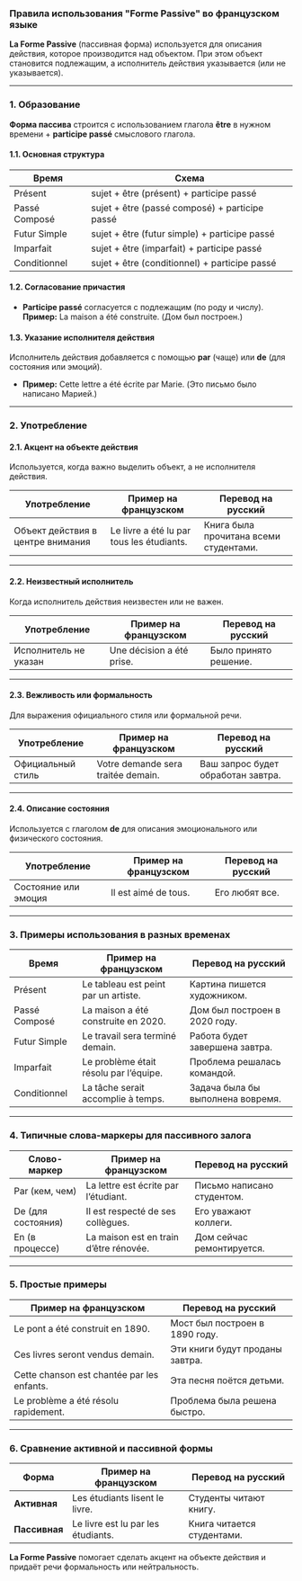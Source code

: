 ### **Правила использования "Forme Passive" во французском языке**

**La Forme Passive** (пассивная форма) используется для описания действия, которое производится над объектом. При этом объект становится подлежащим, а исполнитель действия указывается (или не указывается).

---

### **1. Образование**

**Форма пассива** строится с использованием глагола **être** в нужном времени + **participe passé** смыслового глагола.

#### **1.1. Основная структура**

| Время         | Схема                                    |
|---------------|------------------------------------------|
| Présent       | sujet + être (présent) + participe passé |
| Passé Composé | sujet + être (passé composé) + participe passé |
| Futur Simple  | sujet + être (futur simple) + participe passé |
| Imparfait     | sujet + être (imparfait) + participe passé |
| Conditionnel  | sujet + être (conditionnel) + participe passé |

#### **1.2. Согласование причастия**

- **Participe passé** согласуется с подлежащим (по роду и числу).  
  **Пример:** La maison a été construite. (Дом был построен.)  

#### **1.3. Указание исполнителя действия**

Исполнитель действия добавляется с помощью **par** (чаще) или **de** (для состояния или эмоций).  
- **Пример:** Cette lettre a été écrite par Marie. (Это письмо было написано Марией.)  

---

### **2. Употребление**

#### **2.1. Акцент на объекте действия**

Используется, когда важно выделить объект, а не исполнителя действия.  

| Употребление           | Пример на французском            | Перевод на русский            |
|------------------------|-----------------------------------|--------------------------------|
| Объект действия в центре внимания | Le livre a été lu par tous les étudiants. | Книга была прочитана всеми студентами. |

---

#### **2.2. Неизвестный исполнитель**

Когда исполнитель действия неизвестен или не важен.  

| Употребление           | Пример на французском            | Перевод на русский            |
|------------------------|-----------------------------------|--------------------------------|
| Исполнитель не указан  | Une décision a été prise.        | Было принято решение.         |

---

#### **2.3. Вежливость или формальность**

Для выражения официального стиля или формальной речи.  

| Употребление           | Пример на французском            | Перевод на русский            |
|------------------------|-----------------------------------|--------------------------------|
| Официальный стиль      | Votre demande sera traitée demain. | Ваш запрос будет обработан завтра. |

---

#### **2.4. Описание состояния**

Используется с глаголом **de** для описания эмоционального или физического состояния.  

| Употребление           | Пример на французском            | Перевод на русский            |
|------------------------|-----------------------------------|--------------------------------|
| Состояние или эмоция   | Il est aimé de tous.             | Его любят все.                |

---

### **3. Примеры использования в разных временах**

| Время          | Пример на французском                   | Перевод на русский                      |
|-----------------|----------------------------------------|------------------------------------------|
| Présent        | Le tableau est peint par un artiste.   | Картина пишется художником.             |
| Passé Composé  | La maison a été construite en 2020.    | Дом был построен в 2020 году.           |
| Futur Simple   | Le travail sera terminé demain.        | Работа будет завершена завтра.          |
| Imparfait      | Le problème était résolu par l’équipe. | Проблема решалась командой.             |
| Conditionnel   | La tâche serait accomplie à temps.     | Задача была бы выполнена вовремя.       |

---

### **4. Типичные слова-маркеры для пассивного залога**

| Слово-маркер       | Пример на французском                  | Перевод на русский                       |
|--------------------|----------------------------------------|------------------------------------------|
| Par (кем, чем)     | La lettre est écrite par l’étudiant.   | Письмо написано студентом.              |
| De (для состояния) | Il est respecté de ses collègues.     | Его уважают коллеги.                    |
| En (в процессе)    | La maison est en train d’être rénovée. | Дом сейчас ремонтируется.               |

---

### **5. Простые примеры**

| Пример на французском               | Перевод на русский                  |
|-------------------------------------|--------------------------------------|
| Le pont a été construit en 1890.    | Мост был построен в 1890 году.      |
| Ces livres seront vendus demain.    | Эти книги будут проданы завтра.     |
| Cette chanson est chantée par les enfants. | Эта песня поётся детьми.          |
| Le problème a été résolu rapidement. | Проблема была решена быстро.        |

---

### **6. Сравнение активной и пассивной формы**

| Форма            | Пример на французском                        | Перевод на русский                  |
|-------------------|---------------------------------------------|--------------------------------------|
| **Активная**     | Les étudiants lisent le livre.              | Студенты читают книгу.              |
| **Пассивная**    | Le livre est lu par les étudiants.          | Книга читается студентами.          |

**La Forme Passive** помогает сделать акцент на объекте действия и придаёт речи формальность или нейтральность.